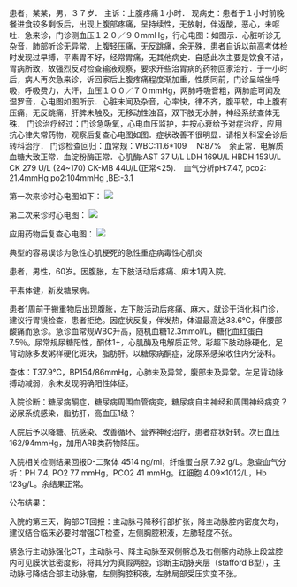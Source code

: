 患者，某某，男，３７岁．
主诉：上腹疼痛１小时．
现病史：患者于１小时前晚餐进食较多剩饭后，出现上腹部疼痛，呈持续性，无放射，伴返酸，恶心，未呕吐．急来诊，门诊测血压１２０／９０mmHg，行心电图：如图示．心脏听诊无杂音，肺部听诊无异常．上腹轻压痛，无反跳痛，余无殊．患者自诉以前高考体检时发现过早搏，平素胃不好，经常胃痛，无其他病史．自感此次主要是饮食不洁，胃病所致，故强烈反对检查输液观察，要求开些治胃病的药物回家治疗．于一小时后，病人再次急来诊，诉回家后上腹疼痛程度渐加重，性质同前，门诊呈端坐呼吸，呼吸费力，大汗，血压１００／７０mmHg，两肺呼吸音粗，两肺底可闻及湿罗音，心电图如图所示．心脏未闻及杂音，心率快，律不齐，腹平软，中上腹有压痛，无反跳痛，肝脾未触及，无移动性浊音，双下肢无水肿，神经系统查体无殊．
门诊治疗经过：门诊急吸氧，心电血压监护，并按心衰给予对症治疗，应用抗心律失常药物，观察后复查心电图如图．症状改善不很明显．请相关科室会诊后转科治疗．
门诊检查回归：血常规：WBC:11.6*109 　N:87%　余正常．电解质血糖大致正常．血淀粉酶正常．心肌酶:AST 37 U/L LDH 169U/L HBDH 153U/L CK 279 U/L (24~170) CK-MB 44U/L(正常<25).　血气分析pH:7.47, pco2: 21.4mmHg po2:104mmHg ,BE:-3.1

第一次来诊时心电图如下：
![](http://img.dxycdn.com/upload/2007/04/11/91755413.snap.jpg)

 第二次来诊时心电图：
 ![](http://img.dxycdn.com/upload/2007/04/11/31162551.snap.jpg)
 
  应用药物后复查心电图：
  ![](http://img.dxycdn.com/upload/2007/04/11/43595454.snap.jpg)
  
典型的容易误诊为急性心肌梗死的急性重症病毒性心肌炎





患者，男性，60岁。因腹胀，左下肢活动后疼痛、麻木1周入院。

平素体健，新发糖尿病。

患者1周前于搬重物后出现腹胀，左下肢活动后疼痛、麻木，就诊于消化科门诊，建议行胃镜检查，患者拒绝。因症状反复，伴发热，体温最高达38.6℃，伴腰部酸痛而急诊。急诊血常规WBC升高，随机血糖12.3mmol/L，糖化血红蛋白7.5％。尿常规尿糖阳性，酮体1+，心肌酶及电解质正常。彩超下肢动脉硬化，足背动脉多发粥样硬化斑块，脂肪肝。以糖尿病酮症，泌尿系感染收住内分泌科。

查体：T37.9℃，BP154/86mmHg，心肺未及异常，腹部未及异常。左足背动脉搏动减弱，余未发现明确阳性体征。

入院诊断：糖尿病酮症，糖尿病周围血管病变，糖尿病自主神经和周围神经病变？泌尿系统感染，脂肪肝，高血压1级？

入院后予以降糖、抗感染、改善循环、营养神经治疗，患者症状好转。次日血压162/94mmHg，加用ARB类药物降压。

入院相关检测结果回报D-二聚体 4514 ng/ml，纤维蛋白原 7.92 g/L。急查血气分析：PH 7.4, PO2 77 mmHg，PCO2 41 mmHg。红细胞 4.09×1012/L，Hb 123g/L。余结果正常。

公布结果：

入院的第三天，胸部CT回报：主动脉弓降移行部扩张，降主动脉腔内密度欠均，建议结合临床必要时增强CT检查，左侧胸腔积液，左肺轻度不张。

紧急行主动脉强化CT，主动脉弓、降主动脉至双侧髂总及右侧髂内动脉上段盆腔内可见膜状低密度影，将其分为真假两腔，诊断主动脉夹层（stafford B型），主动脉弓降结合部主动脉瘤，左侧胸腔积液，左肺局部受压实变不张。
